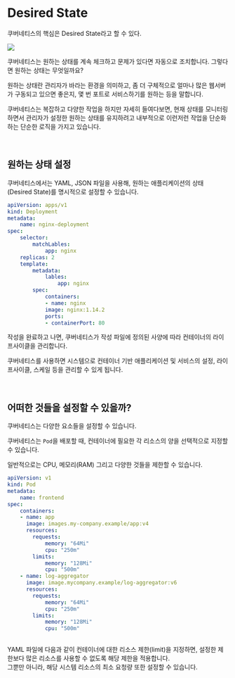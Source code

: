 # Desired State

쿠버네티스의 핵심은 Desired State라고 할 수 있다.

![](https://img1.daumcdn.net/thumb/R1280x0/?scode=mtistory2&fname=https%3A%2F%2Fblog.kakaocdn.net%2Fdn%2FczxeKT%2Fbtq4db5AceN%2FFJQINxjdjbGA2P5J4kWa6K%2Fimg.png)

쿠버네티스는 원하는 상태를 계속 체크하고 문제가 있다면 자동으로 조치합니다. 그렇다면 원하는 상태는 무엇일까요?

원하는 상태란 관리자가 바라는 환경을 의미하고, 좀 더 구체적으로 얼마나 많은 웹서버가 구동되고 있으면 좋은지, 몇 번 포트로 서비스하기를 원하는 등을 말합니다.

쿠버네티스는 복잡하고 다양한 작업을 하지만 자세히 들여다보면, 현재 상태를 모니터링하면서 관리자가 설정한 원하는 상태를 유지하려고 내부적으로 이런저런 작업을 단순화 하는 단순한 로직을 가지고 있습니다.

<br>

## 원하는 상태 설정

쿠버네티스에서는 YAML, JSON 파일을 사용해, 원하는 애플리케이션의 상태 (Desired State)를 명시적으로 설정할 수 있습니다.

```yaml
apiVersion: apps/v1
kind: Deployment
metadata:
    name: nginx-deployment
spec:
    selector:
        matchLables:
            app: nginx
    replicas: 2
    template:
        metadata:
            lables:
                app: nginx
        spec:
            containers:
            - name: nginx
            image: nginx:1.14.2
            ports:
            - containerPort: 80
```

작성을 완료하고 나면, 쿠버네티스가 작성 파일에 정의된 사양에 따라 컨테이너의 라이프사이클을 관리합니다. 

쿠버네티스를 사용하면 시스템으로 컨테이너 기반 애플리케이션 및 서비스의 설정, 라이프사이클, 스케일 등을 관리할 수 있게 됩니다.

<br>

## 어떠한 것들을 설정할 수 있을까?
쿠버네티스는 다양한 요소들을 설정할 수 있습니다.

쿠버네티스는 `Pod`을 배포할 때, 컨테이너에 필요한 각 리소스의 양을 선택적으로 지정할 수 있습니다.

일반적으로는 CPU, 메모리(RAM) 그리고 다양한 것들을 제한할 수 있습니다.

```yaml
apiVersion: v1
kind: Pod
metadata:
    name: frontend
spec:
    containers:
    - name: app
      image: images.my-company.example/app:v4
      resources:
        requests:
            memory: "64Mi"
            cpu: "250m"
        limits:
            memory: "128Mi"
            cpu: "500m"
    - name: log-aggregator
      image: image.mycompany.example/log-aggregator:v6
      resources:
        requests:
            memory: "64Mi"
            cpu: "250m"
        limits:
            memory: "128Mi"
            cpu: "500m"
    
```

YAML 파일에 다음과 같이 컨테이너에 대한 리소스 제한(limit)을 지정하면, 설정한 제한보다 많은 리소스를 사용할 수 없도록 해당 제한을 적용합니다.  
그뿐만 아니라, 해당 시스템 리소스의 최소 요청량 또한 설정할 수 있습니다. 